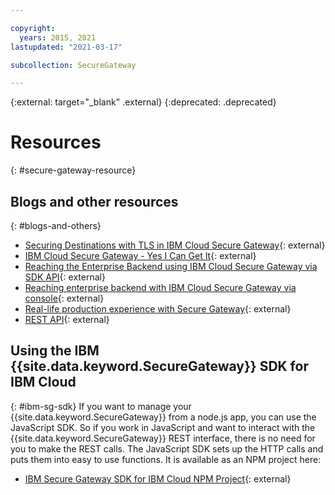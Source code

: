 ```yaml
---

copyright:
  years: 2015, 2021
lastupdated: "2021-03-17"

subcollection: SecureGateway

---
```

{:external: target="_blank" .external}
{:deprecated: .deprecated}

# Resources
{: #secure-gateway-resource}

## Blogs and other resources
{: #blogs-and-others}

- [Securing Destinations with TLS in IBM Cloud Secure Gateway](https://www.ibm.com/blogs/cloud-archive/2015/04/17/securing-destinations-tls-bluemix-secure-gateway/){: external}
- [IBM Cloud Secure Gateway - Yes I Can Get It](https://www.ibm.com/cloud/blog/bluemix-secure-gateway-yes-can-get){: external}
- [Reaching the Enterprise Backend using IBM Cloud Secure Gateway via SDK API](https://www.ibm.com/blogs/cloud-archive/2015/04/07/reaching-enterprise-backend-bluemix-secure-gateway-via-sdk-api/){: external}
- [Reaching enterprise backend with IBM Cloud Secure Gateway via console](https://www.ibm.com/blogs/cloud-archive/2015/04/01/reaching-enterprise-backend-bluemix-secure-gateway/){: external}
- [Real-life production experience with Secure Gateway](https://www.ibm.com/blogs/cloud-archive/2015/11/secure-gateway-in-production-part1/){: external}
- [REST API](https://cloud.ibm.com/apidocs/secure-gateway){: external}


## Using the IBM {{site.data.keyword.SecureGateway}} SDK for IBM Cloud
{: #ibm-sg-sdk}
If you want to manage your {{site.data.keyword.SecureGateway}} from a node.js app, you can use the JavaScript SDK. So if you work in JavaScript and want to interact with the {{site.data.keyword.SecureGateway}} REST interface, there is no need for you to make the REST calls. The JavaScript SDK sets up the HTTP calls and puts them into easy to use functions.  It is available as an NPM project here:

- [IBM Secure Gateway SDK for IBM Cloud NPM Project](https://www.npmjs.com/package/bluemix-secure-gateway){: external}
